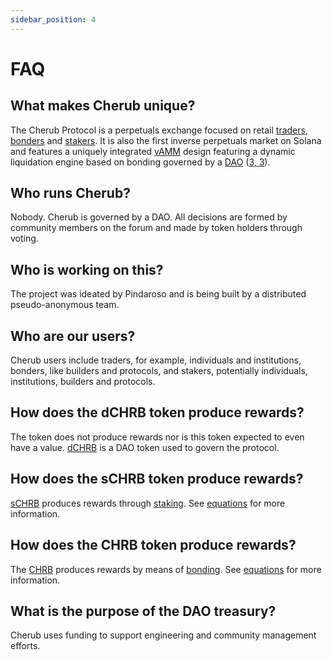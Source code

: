 ```yaml
---
sidebar_position: 4
---
```


# FAQ

## What makes Cherub unique?

The Cherub Protocol is a perpetuals exchange focused on retail [traders](/docs/about/terminology#trade), [bonders](/docs/about/terminology#bond) and [stakers](/docs/about/terminology#stake). It is also the first inverse perpetuals market on Solana and features a uniquely integrated [vAMM](/docs/about/terminology#virtual-automated-market-maker-vamm) design featuring a dynamic liquidation engine based on bonding governed by a [DAO](/docs/about/terminology#decentralized-autonomous-organization-dao) ([3, 3](/docs/about/terminology#3-3)).

## Who runs Cherub?

Nobody. Cherub is governed by a DAO. All decisions are formed by community members on the forum and made by token holders through voting.

## Who is working on this?

The project was ideated by Pindaroso and is being built by a distributed pseudo-anonymous team.

## Who are our users?

Cherub users include traders, for example, individuals and institutions, bonders, like builders and protocols, and stakers, potentially individuals, institutions, builders and protocols.

## How does the dCHRB token produce rewards?

The token does not produce rewards nor is this token expected to even have a value. [dCHRB](/docs/about/terminology#dchrb) is a DAO token used to govern the protocol.

## How does the sCHRB token produce rewards?

[sCHRB](/docs/about/terminology#schrb) produces rewards through [staking](/docs/about/terminology#stake). See [equations](/docs/protocol/equations) for more information.

## How does the CHRB token produce rewards?

The [CHRB](/docs/about/terminology#chrb) produces rewards by means of [bonding](/docs/about/terminology#bond). See [equations](/docs/protocol/equations) for more information.

## What is the purpose of the DAO treasury?

Cherub uses funding to support engineering and community management efforts.
